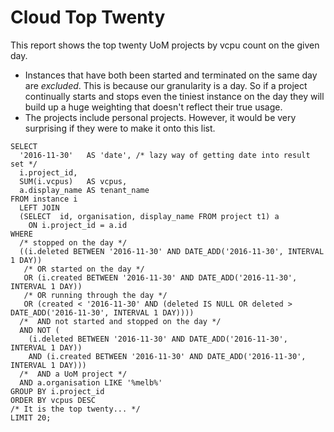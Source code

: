 # Cloud Top Twenty

This report shows the top twenty UoM projects by vcpu count on the 
given day.

* Instances that have both been started and terminated on the same day are
  *excluded*. This is because our granularity is a day. So if a project 
    continually starts and stops even the tiniest instance on the day they
    will build up a huge weighting that doesn't reflect their true usage. 
* The projects include personal projects. However, it would be very surprising
  if they were to make it onto this list.

```mysql
SELECT
  '2016-11-30'   AS 'date', /* lazy way of getting date into result set */
  i.project_id,
  SUM(i.vcpus)   AS vcpus,
  a.display_name AS tenant_name
FROM instance i
  LEFT JOIN
  (SELECT  id, organisation, display_name FROM project t1) a
    ON i.project_id = a.id
WHERE
  /* stopped on the day */
  ((i.deleted BETWEEN '2016-11-30' AND DATE_ADD('2016-11-30', INTERVAL 1 DAY))
   /* OR started on the day */
   OR (i.created BETWEEN '2016-11-30' AND DATE_ADD('2016-11-30', INTERVAL 1 DAY))
   /* OR running through the day */
   OR (created < '2016-11-30' AND (deleted IS NULL OR deleted > DATE_ADD('2016-11-30', INTERVAL 1 DAY))))
  /*  AND not started and stopped on the day */
  AND NOT (
    (i.deleted BETWEEN '2016-11-30' AND DATE_ADD('2016-11-30', INTERVAL 1 DAY))
    AND (i.created BETWEEN '2016-11-30' AND DATE_ADD('2016-11-30', INTERVAL 1 DAY)))
  /*  AND a UoM project */
  AND a.organisation LIKE '%melb%'
GROUP BY i.project_id
ORDER BY vcpus DESC
/* It is the top twenty... */
LIMIT 20;
```
